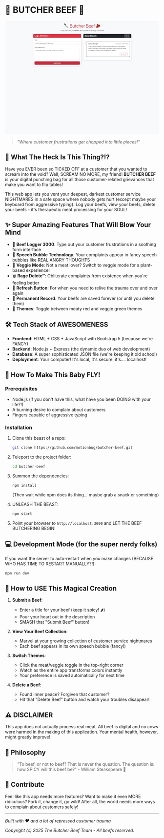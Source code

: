 # 🔪 BUTCHER BEEF 🥩

![BUTCHER BEEF](img/screenshot.jpg)

> *"Where customer frustrations get chopped into little pieces!"*

## 🤬 What The Heck Is This Thing?!?

Have you EVER been so TICKED OFF at a customer that you wanted to scream into the void? Well, SCREAM NO MORE, my friend! **BUTCHER BEEF** is your digital punching bag for all those customer-related grievances that make you want to flip tables!

This web app lets you vent your deepest, darkest customer service NIGHTMARES in a safe space where nobody gets hurt (except maybe your keyboard from aggressive typing). Log your beefs, view your beefs, delete your beefs - it's therapeutic meat processing for your SOUL!

## ✨ Super Amazing Features That Will Blow Your Mind

- 🥊 **Beef Logger 3000**: Type out your customer frustrations in a soothing form interface
- 💬 **Speech Bubble Technology**: Your complaints appear in fancy speech bubbles like REAL ANGRY THOUGHTS
- 🥦 **Veggie Mode**: Not a meat lover? Switch to veggie mode for a plant-based experience!
- 🗑️ **Rage Delete™**: Obliterate complaints from existence when you're feeling better
- 🔄 **Refresh Button**: For when you need to relive the trauma over and over again
- 💾 **Permanent Record**: Your beefs are saved forever (or until you delete them)
- 🎨 **Themes**: Toggle between meaty red and veggie green themes

## 🛠️ Tech Stack of AWESOMENESS

- **Frontend**: HTML + CSS + JavaScript with Bootstrap 5 (because we're FANCY)
- **Backend**: Node.js + Express (the dynamic duo of web development)
- **Database**: A super sophisticated JSON file (we're keeping it old school)
- **Deployment**: Your computer! It's local, it's secure, it's.... localhost!

## 🚀 How To Make This Baby FLY!

### Prerequisites

- Node.js (if you don't have this, what have you been DOING with your life?!)
- A burning desire to complain about customers
- Fingers capable of aggressive typing

### Installation

1. Clone this beast of a repo:
   ```bash
   git clone https://github.com/motionbug/butcher-beef.git
   ```

2. Teleport to the project folder:
   ```bash
   cd butcher-beef
   ```

3. Summon the dependencies:
   ```bash
   npm install
   ```
   (Then wait while npm does its thing... maybe grab a snack or something)

4. UNLEASH THE BEAST:
   ```bash
   npm start
   ```

5. Point your browser to `http://localhost:3000` and LET THE BEEF BUTCHERING BEGIN!

## 💻 Development Mode (for the super nerdy folks)

If you want the server to auto-restart when you make changes (BECAUSE WHO HAS TIME TO RESTART MANUALLY?!):

```bash
npm run dev
```

## 📝 How to USE This Magical Creation

1. **Submit a Beef**:
   - Enter a title for your beef (keep it spicy! 🌶️)
   - Pour your heart out in the description
   - SMASH that "Submit Beef" button!

2. **View Your Beef Collection**:
   - Marvel at your growing collection of customer service nightmares
   - Each beef appears in its own speech bubble (fancy!)

3. **Switch Themes**:
   - Click the meat/veggie toggle in the top-right corner
   - Watch as the entire app transforms colors instantly
   - Your preference is saved automatically for next time

4. **Delete a Beef**:
   - Found inner peace? Forgiven that customer?
   - Hit that "Delete Beef" button and watch your troubles disappear!

## ⚠️ DISCLAIMER

This app does not actually process real meat. All beef is digital and no cows were harmed in the making of this application. Your mental health, however, might greatly improve!

## 🧠 Philosophy

> "To beef, or not to beef? That is never the question. The question is: how SPICY will this beef be?" - William Steakspeare 🥩

## 🤝 Contribute

Feel like this app needs more features? Want to make it even MORE ridiculous? Fork it, change it, go wild! After all, the world needs more ways to complain about customers safely!

---

*Built with ❤️ and a lot of repressed customer trauma*

*Copyright (c) 2025 The Butcher Beef Team - All beefs reserved.*
